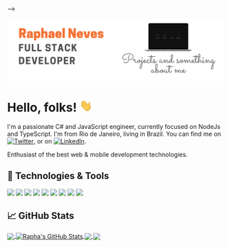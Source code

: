<!-- <h1 align="center">Hi 👋, I'm Arthur Bueno</h1>
<h3 align="center">A passionate front-end & mobile developer from São Paulo</h3>

<p align="left"> <img src="https://komarev.com/ghpvc/?username=devartwa&label=Profile%20views&color=0e75b6&style=flat" alt="devartwa" /> </p>

- 💻 ┇ I like work with **Typescript, JavaScript, React, React Native, HTML, CSS, Animations**

- 🌱 ┇ I’m currently learning **Node & TDD**

- 💬 ┇ Ask me about **Movies, games & musics**

- 📫 ┇ How to reach me **arthurbuenoneto@gmail.com**

- ⚡  ┇ Fun fact **Humans are the only animals that enjoy spicy foods 🤣**

<h3 align="left">Connect with me:</h3>
<p align="left">
<a href="https://fb.com/buenoitsme" target="blank"><img align="center" src="https://raw.githubusercontent.com/rahuldkjain/github-profile-readme-generator/master/src/images/icons/Social/facebook.svg" alt="buenoitsme" height="30" width="40" /></a>
<a href="https://instagram.com/arthurbueno_" target="blank"><img align="center" src="https://raw.githubusercontent.com/rahuldkjain/github-profile-readme-generator/master/src/images/icons/Social/instagram.svg" alt="arthurbueno_" height="30" width="40" /></a>
</p>

<h3 align="left">Languages and Tools:</h3>
<p align="left"> <a href="https://getbootstrap.com" target="_blank"> <img src="https://raw.githubusercontent.com/devicons/devicon/master/icons/bootstrap/bootstrap-plain-wordmark.svg" alt="bootstrap" width="40" height="40"/> </a> <a href="https://www.w3schools.com/css/" target="_blank"> <img src="https://raw.githubusercontent.com/devicons/devicon/master/icons/css3/css3-original-wordmark.svg" alt="css3" width="40" height="40"/> </a> <a href="https://firebase.google.com/" target="_blank"> <img src="https://www.vectorlogo.zone/logos/firebase/firebase-icon.svg" alt="firebase" width="40" height="40"/> </a> <a href="https://www.w3.org/html/" target="_blank"> <img src="https://raw.githubusercontent.com/devicons/devicon/master/icons/html5/html5-original-wordmark.svg" alt="html5" width="40" height="40"/> </a> <a href="https://developer.mozilla.org/en-US/docs/Web/JavaScript" target="_blank"> <img src="https://raw.githubusercontent.com/devicons/devicon/master/icons/javascript/javascript-original.svg" alt="javascript" width="40" height="40"/> </a> <a href="https://www.mysql.com/" target="_blank"> <img src="https://raw.githubusercontent.com/devicons/devicon/master/icons/mysql/mysql-original-wordmark.svg" alt="mysql" width="40" height="40"/> </a> <a href="https://postman.com" target="_blank"> <img src="https://www.vectorlogo.zone/logos/getpostman/getpostman-icon.svg" alt="postman" width="40" height="40"/> </a> <a href="https://reactjs.org/" target="_blank"> <img src="https://raw.githubusercontent.com/devicons/devicon/master/icons/react/react-original-wordmark.svg" alt="react" width="40" height="40"/> </a> <a href="https://reactnative.dev/" target="_blank"> <img src="https://reactnative.dev/img/header_logo.svg" alt="reactnative" width="40" height="40"/> </a> </p>

<!-- <p>&nbsp;<img align="center" src="https://github-readme-stats.vercel.app/api?username=devartwa&show_icons=true&locale=en" alt="devartwa" /></p> --> -->

![Header](https://github.com/Raphaenn/RaphaelNeves/blob/master/header.png "Header")

# Hello, folks! <img src="https://github.com/Raphaenn/RaphaelNeves/blob/master/wave.gif" width="30px">

I'm a passionate C# and JavaScript engineer, currently focused on NodeJs and TypeScript. I'm from Rio de Janeiro, living in Brazil. You can find me on [![Twitter][1.2]][1],  or on [![LinkedIn][3.2]][3].

Enthusiast of the best web & mobile development technologies.

## 🔧 Technologies & Tools
![](https://img.shields.io/badge/OS-Mac-informational?style=flat&logo=mac&logoColor=white&color=2bbc8a)
![](https://img.shields.io/badge/Editor-VSCode-informational?style=flat&logo=vscode&logoColor=white&color=2bbc8a)
![](https://img.shields.io/badge/Code-TypeScript-informational?style=flat&logo=typescript&logoColor=white&color=2bbc8a)
![](https://img.shields.io/badge/Code-JavaScript-informational?style=flat&logo=javascript&logoColor=white&color=2bbc8a)
![](https://img.shields.io/badge/Shell-Bash-informational?style=flat&logo=gnu-bash&logoColor=white&color=2bbc8a)
![](https://img.shields.io/badge/Tools-PostgreSQL-informational?style=flat&logo=postgresql&logoColor=white&color=2bbc8a)
![](https://img.shields.io/badge/Tools-Docker-informational?style=flat&logo=docker&logoColor=white&color=2bbc8a)
![](https://img.shields.io/badge/Tools-Kubernetes-informational?style=flat&logo=kubernetes&logoColor=white&color=2bbc8a)
![](https://img.shields.io/badge/Cloud-Digital_Ocean-informational?style=flat&logo=digitalocean&logoColor=white&color=2bbc8a)

## &#x1f4c8; GitHub Stats

<a href="https://github.com/Raphaenn/RaphaelNeves">
  <img align="center" src="https://github-readme-stats.vercel.app/api/top-langs/?username=Raphaenn&hide=java,html&title_color=ffffff&text_color=c9cacc&icon_color=2bbc8a&bg_color=1d1f21" />
</a>
<a href="https://github.com/Raphaenn/RaphaelNeves">
  <img align="center" src="https://github-readme-stats.vercel.app/api?username=Raphaenn&show_icons=true&line_height=27&count_private=true&title_color=ffffff&text_color=c9cacc&icon_color=2bbc8a&bg_color=1d1f21" alt="Rapha's GitHub Stats" />
</a>

<a href="https://github.com/Raphaenn/Gobarber-TypeScript">
  <img align="center" src="https://github-readme-stats.vercel.app/api/pin/?username=Raphaenn&repo=Gobarber-TypeScript&title_color=ffffff&text_color=c9cacc&icon_color=2bbc8a&bg_color=1d1f21" />
</a>


<a href="https://github.com/Raphaenn/SocialApp">
  <img align="center" src="https://github-readme-stats.vercel.app/api/pin/?username=Raphaenn&repo=SocialApp&title_color=ffffff&text_color=c9cacc&icon_color=2bbc8a&bg_color=1d1f21" />
</a>    

<!-- links to social media icons -->

<!-- icons with padding -->

[1.1]: http://i.imgur.com/tXSoThF.png (twitter icon with padding)
[2.1]: http://i.imgur.com/0o48UoR.png (github icon with padding)

<!-- icons without padding -->

[1.2]: http://i.imgur.com/wWzX9uB.png (twitter icon without padding)
[2.2]: http://i.imgur.com/9I6NRUm.png (github icon without padding)
[3.2]: https://raw.githubusercontent.com/MartinHeinz/MartinHeinz/master/linkedin-3-16.png (LinkedIn icon without padding)


<!-- links to your social media accounts -->

[1]: https://twitter.com/NnRaphael
[2]: https://github.com/Raphaenn
[3]: https://www.linkedin.com/in/raphaelnneves


<!-- Resources -->
<!-- Icons: https://simpleicons.org/ -->
<!-- GitHub Stats: https://github.com/anuraghazra/github-readme-stats -->
<!-- Emojis: https://emojipedia.org/emoji/ -->
<!-- HTML Emojis: https://www.fileformat.info/index.htm -->
<!-- Shields: https://shields.io/ -->
<!-- Awesome GitHub Profile README: https://github.com/abhisheknaiidu/awesome-github-profile-readme -->
